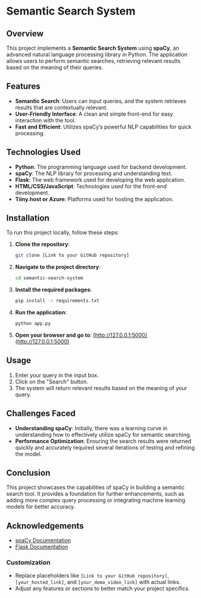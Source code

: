 # Semantic Search System

## Overview

This project implements a **Semantic Search System** using **spaCy**, an advanced natural language processing library in Python. The application allows users to perform semantic searches, retrieving relevant results based on the meaning of their queries.

## Features

- **Semantic Search**: Users can input queries, and the system retrieves results that are contextually relevant.
- **User-Friendly Interface**: A clean and simple front-end for easy interaction with the tool.
- **Fast and Efficient**: Utilizes spaCy’s powerful NLP capabilities for quick processing.

## Technologies Used

- **Python**: The programming language used for backend development.
- **spaCy**: The NLP library for processing and understanding text.
- **Flask**: The web framework used for developing the web application.
- **HTML/CSS/JavaScript**: Technologies used for the front-end development.
- **Tiiny.host or Azure**: Platforms used for hosting the application.

## Installation

To run this project locally, follow these steps:

1. **Clone the repository**:
   ```bash
   git clone [Link to your GitHub repository]
   ```

2. **Navigate to the project directory**:
   ```bash
   cd semantic-search-system
   ```

3. **Install the required packages**:
   ```bash
   pip install -r requirements.txt
   ```

4. **Run the application**:
   ```bash
   python app.py
   ```

5. **Open your browser and go to**: [http://127.0.0.1:5000](http://127.0.0.1:5000)

## Usage

1. Enter your query in the input box.
2. Click on the "Search" button.
3. The system will return relevant results based on the meaning of your query.

## Challenges Faced

- **Understanding spaCy**: Initially, there was a learning curve in understanding how to effectively utilize spaCy for semantic searching.
- **Performance Optimization**: Ensuring the search results were returned quickly and accurately required several iterations of testing and refining the model.

## Conclusion

This project showcases the capabilities of spaCy in building a semantic search tool. It provides a foundation for further enhancements, such as adding more complex query processing or integrating machine learning models for better accuracy.

## Acknowledgements

- [spaCy Documentation](https://spacy.io/usage)
- [Flask Documentation](https://flask.palletsprojects.com/)


### Customization
- Replace placeholders like `[Link to your GitHub repository]`, `[your_hosted_link]`, and `[your_demo_video_link]` with actual links.
- Adjust any features or sections to better match your project specifics.

